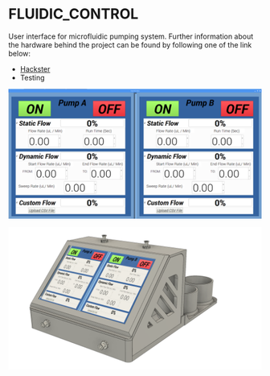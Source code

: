 # FLUIDIC_CONTROL

User interface for microfluidic pumping system. Further information about the hardware behind the project can be found by following one of the link below:
- [Hackster](https://www.hackster.io/gabrielstpierre02/programmable-fluidic-pumping-system-58efa4)
- Testing

![picture](https://github.com/GabStP13rr3/FLUIDIC_CONTROL/blob/main/code/GUI.png) 

![picture](https://github.com/GabStP13rr3/FLUIDIC_CONTROL/blob/main/Design_Files/MAIN%20v22.png) 

